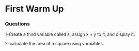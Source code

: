 # First Warm Up

### Questions

1-Create a third variable called z, assign x + y to it, and display it.

2-calculate the area of a square using varaiables.
